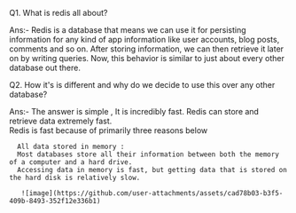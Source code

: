 Q1. What is redis all about?

Ans:- Redis is a database that means we can use it for persisting information for any kind of app information like user accounts, blog posts, comments and so on.
       After storing information, we can then retrieve it later on by writing queries. Now, this behavior is similar to just about every other database out there.
       
Q2. How it's is different and why do we decide to use this over any other database?

Ans:- The answer is simple , It is incredibly fast. Redis can store and retrieve data extremely fast.  
      Redis is fast because of primarily three reasons below 
     
      All data stored in memory :  
      Most databases store all their information between both the memory of a computer and a hard drive.
      Accessing data in memory is fast, but getting data that is stored on the hard disk is relatively slow.

       ![image](https://github.com/user-attachments/assets/cad78b03-b3f5-409b-8493-352f12e336b1)
    

